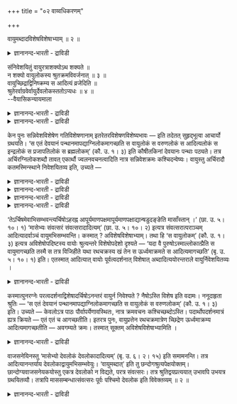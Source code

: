 +++
title = "०२ वाय्वधिकरणम्"

+++

वायुमब्दादविशेषविशेषाभ्याम् ॥ २ ॥  
<details><summary>ज्ञानानन्द-भारती - द्राविडी</summary>

वायुमप्ताद विसे षविसे षाप्याम् ॥ २ ॥
</details>

संनिवेशयितुं वायुरत्राशक्योऽथ शक्यते ॥  
न शक्यो वायुलोकस्य श्रुतक्रमविवर्जनात् ॥ ३ ॥  
वायुच्छिद्राद्विनिष्क्रम्य स आदित्यं व्रजेदिति ॥  
श्रुतेरर्वाग्रवेर्वायुर्देवलोकस्ततोऽप्यधः ॥ ४ ॥  
--वैयासिकन्यायमाला

<details><summary>ज्ञानानन्द-भारती - द्राविडी</summary>

इङ्गे वायुवै नुऴैक्क मुडियादा? अल्लदु मुडियुमा? सॊल्लप्पट्टिरुक्कुम् वरिसै विट्टुप् पोगुमाऩ ताल् वायु लोगत्तिऱ्कु इडम् कॊडुक्क मुडियादु।
</details>

<details><summary>ज्ञानानन्द-भारती - द्राविडी</summary>

वायु तुवारम् वऴियाग वॆळिवन्दु अवऩ् आदित्यऩै अडैगिऱाऩ्" ऎऩ्ऱ सुरुदियिरुप्पदाल्, सुर्य ऩुक्कुक् कीऴे वायु; अदऱ्कुम् कीऴे तेव लोगम् (ऎऩ्ऱु इडम् कॊडुक्क वेण्डुम्)।
</details>

केन पुनः सन्निवेशविशेषेण गतिविशेषणानाम् इतरेतरविशेषणविशेष्यभावः — इति तदेतत् सुहृद्भूत्वा आचार्यो ग्रथयति। ‘स एतं देवयानं पन्थानमापद्याग्निलोकमागच्छति स वायुलोकं स वरुणलोकं स आदित्यलोकं स इन्द्रलोकं स प्रजापतिलोकं स ब्रह्मलोकम्’ (कौ. उ. १। ३) इति कौषीतकिनां देवयानः पन्थाः पठ्यते। तत्र अर्चिरग्निलोकशब्दौ तावत् एकार्थौ ज्वलनवचनत्वादिति नात्र सन्निवेशक्रमः कश्चिदन्वेष्यः। वायुस्तु अर्चिरादौ कतमस्मिन्स्थाने निवेशयितव्य इति, उच्यते —

<details><summary>ज्ञानानन्द-भारती - द्राविडी</summary>

(अर्सिरादि मार्क्कत्तिल् वायुवै सेर्क्कमुडियुमा, मुडियादा ऎऩ्ऱु सन्देहम्। वेऱॊरु सुरुदियिल् वायुलोगम् पोवदाग सॊल्लप्पट्टिरुक्किऱदु। आऩाल् अर्सिरादि मार्क्कत्तै सॊल्लुम् सुरुदियिल् वायुवैच् चॊल्लाददाल् इन्द मार्क्कत्तिल् ऎव्विदत्तिलुम् वायुवै सेर्क्क मुडियादु ऎऩ्ऱु पूर्वबक्षम्।
</details>

<details><summary>ज्ञानानन्द-भारती - द्राविडी</summary>

पिरुहदारण्य सुरुदियिल् वायुवैयडैन्दु अदिलुळ्ळ त्वारम् वऴियाग आदित्यऩैयडैगिऱाऩ् ऎऩ्ऱु कूऱियिरुप्पदाल् अर्सिरादि मार्क्कत्तिलुळ्ळ सूरियऩुक्कु मुऩ्ऩाल् संवत्सरत्तिऱ्कु पिऩ्ऩाल् वायुवै सेर्क्क वेण्डुम्। ऒरु सुरुदियिल् तेवलोगम् काणविल्लै वेऱु सुरुदियिल् संवत्सरत्तै काणविल्लै ऎल्ला सुरुदियैयुम् सेर्त्तु मासम्, संवत्सरम्, तेवलोगम्, वायु, आदित्यऩ् ऎऩ्ऱ किरमत्तैक् कैक्कॊळ्ळ वेण्डुम् ऎऩ्ऱु सित्तान्दम्)।
</details>

<details><summary>ज्ञानानन्द-भारती - द्राविडी</summary>

ऎप्पडि वैप्पदिऩाल् मार्क्कत्तिलुळ्ळ विसेष णङ्गळुक्कु ऒऩ्ऱुक्कॊऩ्ऱु विसेषण विसेष्यमा यिरुक्कुम् तऩ्मै एऱ्पडुमॆऩ्ऱ इदै आसार्यार् सुह्रुत्ताग विरुन्दु कॊण्डु तॆळिवु पडुत्तुगिऱार्।
</details>

<details><summary>ज्ञानानन्द-भारती - द्राविडी</summary>

‘अवऩ् इन्द तेवयाऩ मार्क्कत्तै अडैन्दु अक्ऩिलोगम् वरुगिऱाऩ् अवऩ् वायुलोगम्, अवऩ् वरुणलोगम्, अवऩ् इन्दिरलोगम्, अवऩ् पिरजा पदिलोगम्, अवऩ् पिरह्मलोगम्" (कौषीदगी।I-३) ऎऩ्ऱु कौषीदगिगळुक्कु तेवयाऩ वऴि सॊल्लप् पट्टिरुक्किऱदु। अङ्गे “अर्च्चिस्” “अक्ऩिलोगम्” ऎऩ्ऱ इरण्डु सप्तङ्गळुम् नॆरुप्पैच् चॊल्वदाल्, ऒरे अर्त्तमुडैयवै। आदलाल् इङ्गे वैक्कवेण्डिय वरिसै ऎङ्गेयुम् तेडवेण्डियदिल्लै। अर्च्चिस् मुदलाऩ मार्क्कत्तिल् केळ्विप्पडाद वायु ऎन्द इडत्तिल् वैक्कप्पडवेण्डुमॆऩ्ऱाल् सॊल्लप्पडुगिऱदु।
</details>

‘तेऽर्चिषमेवाभिसम्भवन्त्यर्चिषोऽहरह्न आपूर्यमाणपक्षमापूर्यमाणपक्षाद्यान्षडुदङ्ङेति मासाँस्तान् ।’ (छा. उ. ५। १०। १) ‘मासेभ्यः संवत्सरं संवत्सरादादित्यम्’ (छा. उ. ५। १०। २) इत्यत्र संवत्सरात्पराञ्चम् आदित्यादर्वाञ्चं वायुमभिसम्भवन्ति। कस्मात् ? अविशेषविशेषाभ्याम्। तथा हि ‘स वायुलोकम्’ (कौ. उ. १। ३) इत्यत्र अविशेषोपदिष्टस्य वायोः श्रुत्यन्तरे विशेषोपदेशो दृश्यते — ‘यदा वै पुरुषोऽस्माल्लोकात्प्रैति स वायुमागच्छति तस्मै स तत्र विजिहीते यथा रथचक्रस्य खं तेन स ऊर्ध्वमाक्रमते स आदित्यमागच्छति’ (बृ. उ. ५। १०। १) इति। एतस्मात् आदित्यात् वायोः पूर्वत्वदर्शनात् विशेषात् अब्दादित्ययोरन्तराले वायुर्निवेशयितव्यः ।

<details><summary>ज्ञानानन्द-भारती - द्राविडी</summary>

“अवर्गळ् अर्च्चिसैये अडैगिऱार्गळ्; अर्च्चि सिलिरुन्दु पगलै; पगलिलिरुन्दु निऱैयुम् (सुक्ल) पक्षत्तै; निऱैयुम् पक्षत्तिलिरुन्दु ऎन्द आऱु मासङ् गळिल् वडक्के पोगिऱारो अन्द मासङ्गळै; मासङ्ग ळिलिरुन्दु संवत्सरत्तै; संवत्सरत्तिलिरुन्दु आदित्यऩै" (सान्।V-१०-१,२) ऎऩ्गिऱ इडत्तिल्, संवत् सरत्तिऱ्कुप् पिऱ्पाडु, आदित्यऩुक्कु मुऩ्ऩाल्, वायुवै अडैगिऱार्गळ् ऎदिऩाल्? “विसेषमऩ्ऩियिलुम् विसेषमुळ्ळदायुमिरुप्पदाल्”, अप्पडिये “अवऩ् वायु लोगत्तै” (कौषीदगि।I;३) ऎऩ्ऱविडत्तिल् विसेष मऩ्ऩियिल् सॊल्लप्पट्टिरुक्कुम् वायुविऱ्कु वेऱु सुरुदियिल् विसेषम् सॊल्लियिरुप्पदु काणप्पडुगिऱदु। 'ऎप्पॊऴुदु पुरुषऩ् इन्द लोगत्तिलिरुन्दु पुऱप्पडु किऱाऩो, अवऩ् वायुवै अडैगिऱाऩ्। अङ्गे अवर् अवऩुक्कु रदत्तिऩ् सक्करत्तिलुळ्ळ तुवारम् पोऩ्ऱ वऴिविडुगिऱार्; अदुवऴियाग अवऩ् मेले पोगिऱाऩ्; अवऩ् सूर्यऩै अडैगिऱाऩ्' ऎऩ्ऱु। इन्द वायुविऱ्कु आदित्यऩैविड मुऩ्बेयिरुक्कुमु; तऩ्मै तॆरिवदागिय विसेषमिरुप्पदाल्, संवत्सरत् तिऱ्कुम् आदित्यऩुक्कुम् इडैयिल् वायुवै वैक्कवेण्डियदु।
</details>

कस्मात्पुनरग्नेः परत्वदर्शनाद्विशेषादर्चिषोऽनन्तरं वायुर्न निवेश्यते ? नैषोऽस्ति विशेष इति वदामः। ननूदाहृता श्रुतिः — ‘स एतं देवयानं पन्थानमापद्याग्निलोकमागच्छति स वायुलोकं स वरुणलोकम्’ (कौ. उ. १। ३) इति। उच्यते — केवलोऽत्र पाठः पौर्वापर्येणावस्थितः, नात्र क्रमवचनः कश्चिच्छब्दोऽस्ति। पदार्थोपदर्शनमात्रं ह्यत्र क्रियते — एतं एतं च आगच्छतीति। इतरत्र पुनः, वायुप्रत्तेन रथचक्रमात्रेण च्छिद्रेण ऊर्ध्वमाक्रम्य आदित्यमागच्छतीति — अवगम्यते क्रमः। तस्मात् सूक्तम् अविशेषविशेषाभ्यामिति ।

<details><summary>ज्ञानानन्द-भारती - द्राविडी</summary>

अक्ऩिक्कुप् पिऩ्ऩाल् ऎऩ्ऱु काणुवदागिय विसेषमिरुप्पदाल् अर्च्चिसिऱ्कु अडुत्ताऱ्पोल् एऩ् वायुवै वैक्कविल्लै? इदु विसेषमिल्लैयॆऩ्ऱु सॊल्गिऱोम्। "अवऩ् इन्द तेवयाऩ वऴियै अडैन्दु अक्ऩिलोगम् वरुगिऱाऩ्। अवऩ् वायुलोगम्, अवऩ् वरुणलोगम्” (कौषीदगि।I-३) ऎऩ्ऱु सुरुदि काट्टप्पट्टदेयॆऩ्ऱाल् सॊल्गिऱोम्। अङ्गे पाडम् मट्टुम्दाऩ् मुऩ्, पिऩ्ऩाग उळ्ळदु; इङ्गे वरिसै यैच् चॊल्लुम् सप्तम् ऎदुवुमिल्लै। पदार्त्तङ्गळै तॆरिविप्पदु मात्तिरम् इङ्गु सॆय्यप् पडुगिऱदु। “इदै, इदै अडैगिऱाऩ्" ऎऩ्ऱु। मऱ्ऱविडत्तिलो वायुविऩाल् कॊडुक्कप्पट्ट रदत्तिऩ् सक्र अळवुळ्ळ वऴियागवे मेले सॆऩ्ऱु आदित्यऩै अडैगिऱाऩ् ऎऩ्ऱु वरिसैयुम् अऱियप्पडुगिऱदु। आगैयाल् विसेषमऩ्ऩियिलुम् विसेषमायुमिरुप्पदिलिरुन्दु ऎऩ्ऱु सरियागवे सॊल्लप्पट्टिरुक्किऱदु।
</details>

वाजसनेयिनस्तु ‘मासेभ्यो देवलोकं देवलोकादादित्यम्’ (बृ. उ. ६। २। १५) इति समामनन्ति। तत्र आदित्यानन्तर्याय देवलोकाद्वायुमभिसम्भवेयुः। ‘वायुमब्दात्’ इति तु छन्दोगश्रुत्यपेक्षयोक्तम्। छान्दोग्यवाजसनेयकयोस्तु एकत्र देवलोको न विद्यते, परत्र संवत्सरः। तत्र श्रुतिद्वयप्रत्ययात् उभावपि उभयत्र ग्रथयितव्यौ। तत्रापि माससम्बन्धात्संवत्सरः पूर्वः पश्चिमो देवलोक इति विवेक्तव्यम् ॥ २ ॥

<details><summary>ज्ञानानन्द-भारती - द्राविडी</summary>

वाजसनेयिगळो, "मासङ्गळिलिरुन्दु तेव लोगम्, तेवलोगत्तिलिरुन्दु आदित्यऩै” (पिरुहत्। VI-२-१५) ऎऩ्ऱु सॊल्गिऱार्गळ्। अङ्गे आदित्यऩुडऩ् इडैयऩ्ऩियिल् इरुक्कवेण्डियदऱ्काग, तेवलोगत् तिलिरुन्दु वायुवै अडैवार्गळ्। 'संवत्सरत्तिलि रुन्दु वायुवै' ऎऩ्बदुवो सान्दोक्य सुरुदियै अबेक्षित्तु सॊल्लप्पट्टदु। सान्दोक्यम्, वाजस नेयम् इरण्डिऱ्कुळ्ळो ओरिडत्तिल् तेवलोगम् काण विल्लै, मऱ्ऱॊऩ्ऱिल् संवत्सरम् काणविल्लै। अप्पॊऴुदु इरण्डु सुरुदियुम् पिरमाणमाऩदाल्, इरण्डैयुम्गूड इरण्डिडङ्गळिलुम् सेर्त्तुक्कॊळ्ळ वेण्डियदु। अङ्गेयुम् मासत्तिल् सम्बन्दमिरुप्पदाल् मुदलावदाग संवत्सरम्, पिऩ्ऩाल् तेवलोगम् ऎऩ्ऱु पिरित्तुक् कॊळ्ळ वेण्डुम्।
</details>

